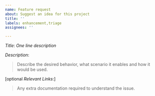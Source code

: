 ```yaml
---
name: Feature request
about: Suggest an idea for this project
title: ''
labels: enhancement,triage
assignees: ''

---
```


*Title*: *One line description*

*Description*:
>Describe the desired behavior, what scenario it enables and how it
would be used.

[optional *Relevant Links*:]
>Any extra documentation required to understand the issue.
